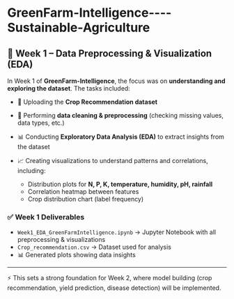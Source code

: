 # GreenFarm-Intelligence----Sustainable-Agriculture



## 📌 Week 1 – Data Preprocessing & Visualization (EDA)

In Week 1 of **GreenFarm-Intelligence**, the focus was on **understanding and exploring the dataset**.
The tasks included:

* 📂 Uploading the **Crop Recommendation dataset**
* 🧹 Performing **data cleaning & preprocessing** (checking missing values, data types, etc.)
* 📊 Conducting **Exploratory Data Analysis (EDA)** to extract insights from the dataset
* 📈 Creating visualizations to understand patterns and correlations, including:

  * Distribution plots for **N, P, K, temperature, humidity, pH, rainfall**
  * Correlation heatmap between features
  * Crop distribution chart (label frequency)

### ✅ Week 1 Deliverables

* `Week1_EDA_GreenFarmIntelligence.ipynb` → Jupyter Notebook with all preprocessing & visualizations
* `Crop_recommendation.csv` → Dataset used for analysis
* 📊 Generated plots showing data insights

---

⚡ This sets a strong foundation for Week 2, where model building (crop recommendation, yield prediction, disease detection) will be implemented.

